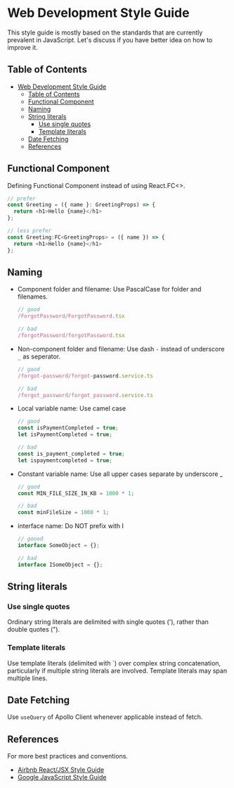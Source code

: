 # Web Development Style Guide

This style guide is mostly based on the standards that are currently prevalent in JavaScript. Let's discuss if you have better idea on how to improve it.

## Table of Contents

- [Web Development Style Guide](#web-development-style-guide)
  - [Table of Contents](#table-of-contents)
  - [Functional Component](#functional-component)
  - [Naming](#naming)
  - [String literals](#string-literals)
    - [Use single quotes](#use-single-quotes)
    - [Template literals](#template-literals)
  - [Date Fetching](#date-fetching)
  - [References](#references)

## Functional Component

Defining Functional Component instead of using React.FC<>.

```javascript
// prefer
const Greeting = ({ name }: GreetingProps) => {
  return <h1>Hello {name}</h1>
};

// less prefer
const Greeting:FC<GreetingProps> = ({ name }) => {
  return <h1>Hello {name}</h1>
};
```

## Naming

- Component folder and filename: Use PascalCase for folder and filenames.

  ```javascript
  // good
  /ForgotPassword/ForgotPassword.tsx

  // bad
  /forgotPassword/forgotPassword.tsx
  ```

- Non-component folder and filename: Use dash `-` instead of underscore `_` as seperator.

  ```javaScript
  // good
  /forgot-password/forgot-password.service.ts

  // bad
  /forgot_password/forgot_password.service.ts
  ```

- Local variable name: Use camel case

  ```javaScript
  // good
  const isPaymentCompleted = true;
  let isPaymentCompleted = true;

  // bad
  const is_payment_completed = true;
  let ispaymentcompleted = true;
  ```

- Constant variable name: Use all upper cases separate by underscore \_

  ```javaScript
  // good
  const MIN_FILE_SIZE_IN_KB = 1000 * 1;

  // bad
  const minFileSize = 1000 * 1;
  ```

- interface name: Do NOT prefix with I

  ```javaScript
  // goood
  interface SomeObject = {};

  // bad
  interface ISomeObject = {};
  ```

## String literals

### Use single quotes

Ordinary string literals are delimited with single quotes ('), rather than double quotes (").

### Template literals

Use template literals (delimited with `) over complex string concatenation, particularly if multiple string literals are involved. Template literals may span multiple lines.

## Date Fetching

Use `useQuery` of Apollo Client whenever applicable instead of fetch.

## References

For more best practices and conventions.

- [Airbnb React/JSX Style Guide](https://airbnb.io/javascript/react/#basic-rules)
- [Google JavaScript Style Guide](https://google.github.io/styleguide/jsguide.html)
